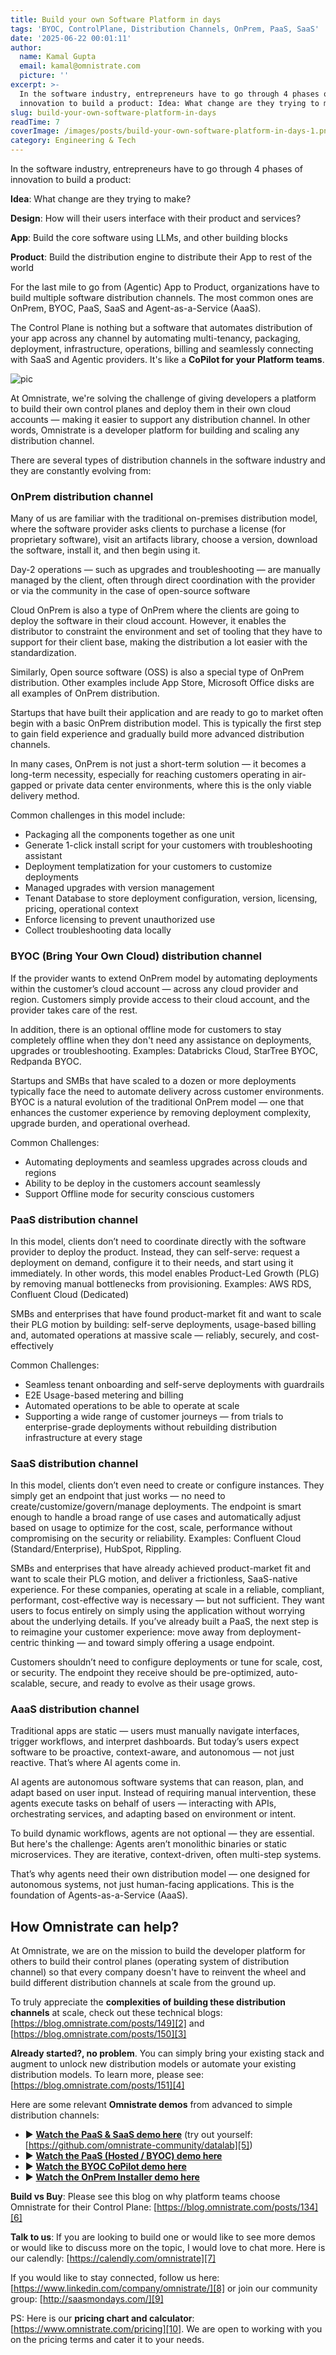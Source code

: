 ```yaml
---
title: Build your own Software Platform in days
tags: 'BYOC, ControlPlane, Distribution Channels, OnPrem, PaaS, SaaS'
date: '2025-06-22 00:01:11'
author:
  name: Kamal Gupta
  email: kamal@omnistrate.com
  picture: ''
excerpt: >-
  In the software industry, entrepreneurs have to go through 4 phases of
  innovation to build a product: Idea: What change are they trying to make?
slug: build-your-own-software-platform-in-days
readTime: 7
coverImage: /images/posts/build-your-own-software-platform-in-days-1.png
category: Engineering & Tech
---
```


In the software industry, entrepreneurs have to go through 4 phases of innovation to build a product:

**Idea**: What change are they trying to make?

**Design**: How will their users interface with their product and services?

**App**: Build the core software using LLMs, and other building blocks

**Product**: Build the distribution engine to distribute their App to rest of the world

For the last mile to go from (Agentic) App to Product, organizations have to build multiple software distribution channels. The most common ones are OnPrem, BYOC, PaaS, SaaS and Agent-as-a-Service (AaaS).

The Control Plane is nothing but a software that automates distribution of your app across any channel by automating multi-tenancy, packaging, deployment, infrastructure, operations, billing and seamlessly connecting with SaaS and Agentic providers. It's like a **CoPilot for your Platform teams**.

![pic][1]

At Omnistrate, we're solving the challenge of giving developers a platform to build their own control planes and deploy them in their own cloud accounts — making it easier to support any distribution channel. In other words, Omnistrate is a developer platform for building and scaling any distribution channel.

There are several types of distribution channels in the software industry and they are constantly evolving from:


### OnPrem distribution channel


Many of us are familiar with the traditional on-premises distribution model, where the software provider asks clients to purchase a license (for proprietary software), visit an artifacts library, choose a version, download the software, install it, and then begin using it.

Day-2 operations — such as upgrades and troubleshooting — are manually managed by the client, often through direct coordination with the provider or via the community in the case of open-source software

Cloud OnPrem is also a type of OnPrem where the clients are going to deploy the software in their cloud account. However, it enables the distributor to constraint the environment and set of tooling that they have to support for their client base, making the distribution a lot easier with the standardization.

Similarly, Open source software (OSS) is also a special type of OnPrem distribution. Other examples include App Store, Microsoft Office disks are all examples of OnPrem distribution. 

Startups that have built their application and are ready to go to market often begin with a basic OnPrem distribution model. This is typically the first step to gain field experience and gradually build more advanced distribution channels.

In many cases, OnPrem is not just a short-term solution — it becomes a long-term necessity, especially for reaching customers operating in air-gapped or private data center environments, where this is the only viable delivery method.

Common challenges in this model include: 

- Packaging all the components together as one unit
- Generate 1-click install script for your customers with troubleshooting assistant
- Deployment templatization for your customers to customize deployments
- Managed upgrades with version management
- Tenant Database to store deployment configuration, version, licensing, pricing, operational context
-  Enforce licensing to prevent unauthorized use
- Collect troubleshooting data locally


### BYOC (Bring Your Own Cloud) distribution channel


If the provider wants to extend OnPrem model by automating deployments within the customer’s cloud account — across any cloud provider and region. Customers simply provide access to their cloud account, and the provider takes care of the rest. 

In addition, there is an optional offline mode for customers to stay completely offline when they don't need any assistance on deployments, upgrades or troubleshooting. Examples: Databricks Cloud, StarTree BYOC, Redpanda BYOC.

Startups and SMBs that have scaled to a dozen or more deployments typically face the need to automate delivery across customer environments. BYOC is a natural evolution of the traditional OnPrem model — one that enhances the customer experience by removing deployment complexity, upgrade burden, and operational overhead.

Common Challenges:

 - Automating deployments and seamless upgrades across clouds and regions
 - Ability to be deploy in the customers account seamlessly
 - Support Offline mode for security conscious customers


### PaaS distribution channel


In this model, clients don’t need to coordinate directly with the software provider to deploy the product. Instead, they can self-serve: request a deployment on demand, configure it to their needs, and start using it immediately. In other words, this model enables Product-Led Growth (PLG) by removing manual bottlenecks from provisioning. Examples: AWS RDS, Confluent Cloud (Dedicated)

SMBs and enterprises that have found product-market fit and want to scale their PLG motion by building: self-serve deployments, usage-based billing and, automated operations at massive scale — reliably, securely, and cost-effectively

Common Challenges:

- Seamless tenant onboarding and self-serve deployments with guardrails
- E2E Usage-based metering and billing
- Automated operations to be able to operate at scale
- Supporting a wide range of customer journeys — from trials to enterprise-grade deployments without rebuilding distribution infrastructure at every stage


### SaaS  distribution channel


In this model, clients don’t even need to create or configure instances. They simply get an endpoint that just works — no need to create/customize/govern/manage deployments. The endpoint is smart enough to handle a broad range of use cases and automatically adjust based on usage to optimize for the cost, scale, performance without compromising on the security or reliability. Examples: Confluent Cloud (Standard/Enterprise), HubSpot, Rippling.

SMBs and enterprises that have already achieved product-market fit and want to scale their PLG motion, and deliver a frictionless, SaaS-native experience. For these companies, operating at scale in a reliable, compliant, performant, cost-effective way is necessary — but not sufficient. They want users to focus entirely on simply using the application without worrying about the underlying details. If you’ve already built a PaaS, the next step is to reimagine your customer experience: move away from deployment-centric thinking — and toward simply offering a usage endpoint.

Customers shouldn’t need to configure deployments or tune for scale, cost, or security. The endpoint they receive should be pre-optimized, auto-scalable, secure, and ready to evolve as their usage grows.


### AaaS distribution channel


Traditional apps are static — users must manually navigate interfaces, trigger workflows, and interpret dashboards. But today’s users expect software to be proactive, context-aware, and autonomous — not just reactive. That’s where AI agents come in.

AI agents are autonomous software systems that can reason, plan, and adapt based on user input. Instead of requiring manual intervention, these agents execute tasks on behalf of users — interacting with APIs, orchestrating services, and adapting based on environment or intent. 

To build dynamic workflows, agents are not optional — they are essential. But here's the challenge: Agents aren’t monolithic binaries or static microservices. They are iterative, context-driven, often multi-step systems.

That’s why agents need their own distribution model — one designed for autonomous systems, not just human-facing applications. This is the foundation of Agents-as-a-Service (AaaS).


## How Omnistrate can help?


At Omnistrate, we are on the mission to build the developer platform for others to build their control planes (operating system of distribution channel) so that every company doesn't have to reinvent the wheel and build different distribution channels at scale from the ground up.

To truly appreciate the **complexities of building these distribution channels** at scale, check out these technical blogs: [https://blog.omnistrate.com/posts/149][2] and [https://blog.omnistrate.com/posts/150][3]

**Already started?, no problem**. You can simply bring your existing stack and augment to unlock new distribution models or automate your existing distribution models. To learn more, please see: [https://blog.omnistrate.com/posts/151][4]

Here are some relevant **Omnistrate demos** from advanced to simple distribution channels:

- ▶️ **[Watch the PaaS & SaaS demo here](https://www.youtube.com/watch?v=chAMhgRmsfk)**  (try out yourself: [https://github.com/omnistrate-community/datalab][5])
- ▶️ **[Watch the PaaS (Hosted / BYOC) demo here](https://www.youtube.com/watch?v=M73zomWkD0E)**
- ▶️ **[Watch the BYOC CoPilot demo here](https://youtu.be/5tqGTsuCldU)**  
- ▶️ **[Watch the OnPrem Installer demo here](https://youtu.be/DN-swU-wOQo)**  

**Build vs Buy**: Please see this blog on why platform teams choose Omnistrate for their Control Plane: [https://blog.omnistrate.com/posts/134][6]

**Talk to us**: If you are looking to build one or would like to see more demos or would like to discuss more on the topic, I would love to chat more. Here is our calendly: [https://calendly.com/omnistrate][7]

If you would like to stay connected, follow us here: [https://www.linkedin.com/company/omnistrate/][8] or join our community group: [http://saasmondays.com/][9] 

PS: Here is our **pricing chart and calculator**: [https://www.omnistrate.com/pricing][10]. We are open to working with you on the pricing terms and cater it to your needs.


  [1]: /images/posts/build-your-own-software-platform-in-days-1.png
  [2]: https://blog.omnistrate.com/posts/149
  [3]: https://blog.omnistrate.com/posts/150
  [4]: https://blog.omnistrate.com/posts/151
  [5]: https://github.com/omnistrate-community/datalab
  [6]: https://blog.omnistrate.com/posts/134
  [7]: https://calendly.com/omnistrate
  [8]: https://www.linkedin.com/company/omnistrate/
  [9]: http://saasmondays.com/
  [10]: https://www.omnistrate.com/pricing
